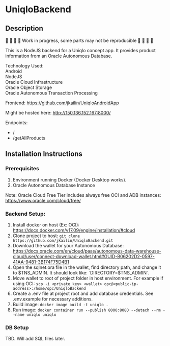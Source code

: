 # UniqloBackend
## Description
🚧 🚧 🚧 🚧 Work in progress, some parts may not be reproducible 🚧 🚧 🚧 🚧

This is a NodeJS backend for a Uniqlo concept app. It provides product information from an Oracle Autonomous Database.

Technology Used:\
Android\
NodeJS\
Oracle Cloud Infrastructure\
Oracle Object Storage\
Oracle Autonomous Transaction Processing

Frontend: https://github.com/jkailin/UniqloAndroidApp

Might be hosted here: http://150.136.152.167:8000/

Endpoints:
- /
- /getAllProducts

## Installation Instructions

### Prerequisites
1. Environment running Docker (Docker Desktop works).
2. Oracle Autonomous Database Instance

Note: Oracle Cloud Free Tier includes always free OCI and ADB instances: https://www.oracle.com/cloud/free/

### Backend Setup:
1. Install docker on host (Ex: OCI): https://docs.docker.com/v17.09/engine/installation/#cloud
2. Clone project to host: `git clone https://github.com/jkailin/UniqloBackend.git`
3. Download the wallet for your Autonomous Database: https://docs.oracle.com/en/cloud/paas/autonomous-data-warehouse-cloud/user/connect-download-wallet.html#GUID-B06202D2-0597-41AA-9481-3B174F75D4B1
4. Open the sqlnet.ora file in the wallet, find directory path, and change it to $TNS_ADMIN. It should look like: `DIRECTORY=$TNS_ADMIN`.
5. Move wallet to root of project folder in host environment. For example if using OCI: `scp -i <private_key> <wallet> opc@<public-ip-address>:/home/opc/UniqloBackend`
6. Create a .env file at project root and add database credentials. See .env.example for necessary additions.
7. Build image: `docker image build -t uniqlo .`
8. Run image: `docker container run --publish 8000:8080 --detach --rm --name uniqlo uniqlo`

### DB Setup
TBD. Will add SQL files later.